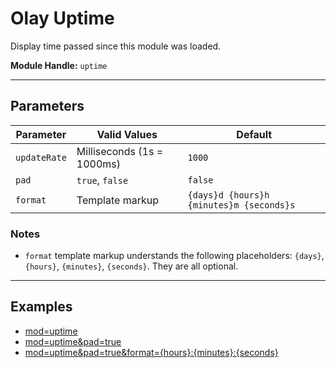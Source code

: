 # Olay Uptime

Display time passed since this module was loaded.

**Module Handle:** `uptime`

---

## Parameters

| Parameter    | Valid Values               | Default                                  |
|--------------|----------------------------|------------------------------------------|
| `updateRate` | Milliseconds (1s = 1000ms) | `1000`                                   |
| `pad`        | `true`, `false`            | `false`                                  |
| `format`     | Template markup            | `{days}d {hours}h {minutes}m {seconds}s` |

### Notes

- `format` template markup understands the following placeholders: `{days}`, `{hours}`, `{minutes}`, `{seconds}`. They are all optional.

---

## Examples

- [mod=uptime](https://etrusci.org/tool/olay/?mod=uptime)
- [mod=uptime&pad=true](https://etrusci.org/tool/olay/?mod=uptime&pad=true)
- [mod=uptime&pad=true&format={hours}:{minutes}:{seconds}](https://etrusci.org/tool/olay/?mod=uptime&pad=true&format={hours}:{minutes}:{seconds})
